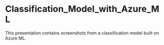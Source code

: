 # Classification_Model_with_Azure_ML
This presentation contains screenshots from a classification model built on Azure ML.
